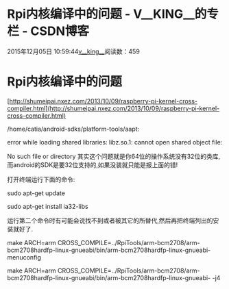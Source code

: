 # Rpi内核编译中的问题 - V__KING__的专栏 - CSDN博客





2015年12月05日 10:59:44[v__king__](https://me.csdn.net/V__KING__)阅读数：459








# Rpi内核编译中的问题

[http://shumeipai.nxez.com/2013/10/09/raspberry-pi-kernel-cross-compiler.html](http://shumeipai.nxez.com/2013/10/09/raspberry-pi-kernel-cross-compiler.html)

> 
/home/catia/android-sdks/platform-tools/aapt:  

  error while loading shared libraries: libz.so.1: cannot open shared object file:  

  No such file or directory
其实这个问题就是你64位的操作系统没有32位的类库,而android的SDK是要32位支持的,如果没装就只能是报上面的错!

打开终端运行下面的命令:

> 
sudo apt-get update 

  sudo apt-get install ia32-libs


运行第二个命令时有可能会说找不到或者被其它的所替代,然后再把终端列出的安装就好了.

> 
make ARCH=arm CROSS_COMPILE=../RpiTools/arm-bcm2708/arm-bcm2708hardfp-linux-gnueabi/bin/arm-bcm2708hardfp-linux-gnueabi- menuconfig

make ARCH=arm CROSS_COMPILE=../RpiTools/arm-bcm2708/arm-bcm2708hardfp-linux-gnueabi/bin/arm-bcm2708hardfp-linux-gnueabi- -j4






